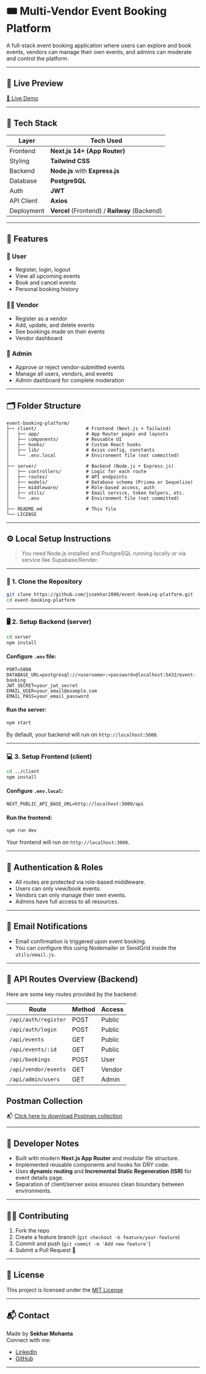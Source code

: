 # 🎟️ Multi-Vendor Event Booking Platform

A full-stack event booking application where users can explore and book events, vendors can manage their own events, and admins can moderate and control the platform.

---

## 🚀 Live Preview

[🔗 Live Demo](https://multi-vendor-event-booking-platform.vercel.app/)

---

## 🧱 Tech Stack

| Layer         | Tech Used                           |
|---------------|-------------------------------------|
| Frontend      | **Next.js 14+ (App Router)**        |
| Styling       | **Tailwind CSS**                    |
| Backend       | **Node.js** with **Express.js**     |
| Database      | **PostgreSQL**                      |
| Auth          | **JWT**     |
| API Client    | **Axios**                           |
| Deployment    | **Vercel** (Frontend) / **Railway** (Backend)

---

## 🧩 Features

### 👤 User
- Register, login, logout
- View all upcoming events
- Book and cancel events
- Personal booking history

### 🧑‍💼 Vendor
- Register as a vendor
- Add, update, and delete events
- See bookings made on their events
- Vendor dashboard

### 👮 Admin
- Approve or reject vendor-submitted events
- Manage all users, vendors, and events
- Admin dashboard for complete moderation

---

## 🗂️ Folder Structure

```
event-booking-platform/
├── client/                  # Frontend (Next.js + Tailwind)
│   ├── app/                 # App Router pages and layouts
│   ├── components/          # Reusable UI
│   ├── hooks/               # Custom React hooks
│   ├── lib/                 # Axios config, constants
│   └── .env.local           # Environment file (not committed)
│
├── server/                  # Backend (Node.js + Express.js)
│   ├── controllers/         # Logic for each route
│   ├── routes/              # API endpoints
│   ├── models/              # Database schema (Prisma or Sequelize)
│   ├── middleware/          # Role-based access, auth
│   ├── utils/               # Email service, token helpers, etc.
│   └── .env                 # Environment file (not committed)
│
├── README.md                # This file
└── LICENSE
```

---

## ⚙️ Local Setup Instructions

> You need Node.js installed and PostgreSQL running locally or via service like Supabase/Render.

---

### 🔧 1. Clone the Repository

```bash
git clone https://github.com/jssekhar2000/event-booking-platform.git
cd event-booking-platform
```

---

### 🖥️ 2. Setup Backend (server)

```bash
cd server
npm install
```

#### Configure `.env` file:

```env
PORT=5000
DATABASE_URL=postgresql://<username>:<password>@localhost:5432/event-booking
JWT_SECRET=your_jwt_secret
EMAIL_USER=your_email@example.com
EMAIL_PASS=your_email_password
```

#### Run the server:

```bash
npm start
```

By default, your backend will run on `http://localhost:5000`.

---

### 💻 3. Setup Frontend (client)

```bash
cd ../client
npm install
```

#### Configure `.env.local`:

```env
NEXT_PUBLIC_API_BASE_URL=http://localhost:5000/api
```

#### Run the frontend:

```bash
npm run dev
```

Your frontend will run on `http://localhost:3000`.

---

## 🔐 Authentication & Roles

- All routes are protected via role-based middleware.
- Users can only view/book events.
- Vendors can only manage their own events.
- Admins have full access to all resources.

---

## 📧 Email Notifications

- Email confirmation is triggered upon event booking.
- You can configure this using Nodemailer or SendGrid inside the `utils/email.js`.

---

## 📝 API Routes Overview (Backend)

Here are some key routes provided by the backend:

| Route                     | Method | Access    |
|--------------------------|--------|-----------|
| `/api/auth/register`     | POST   | Public    |
| `/api/auth/login`        | POST   | Public    |
| `/api/events`            | GET    | Public    |
| `/api/events/:id`        | GET    | Public    |
| `/api/bookings`          | POST   | User      |
| `/api/vendor/events`     | GET    | Vendor    |
| `/api/admin/users`       | GET    | Admin     |

## Postman Collection

📬 [Click here to download Postman collection](server/docs/EventBookingAPI.postman_collection.json)


---


## 🧠 Developer Notes

- Built with modern **Next.js App Router** and modular file structure.
- Implemented reusable components and hooks for DRY code.
- Uses **dynamic routing** and **Incremental Static Regeneration (ISR)** for event details page.
- Separation of client/server axios ensures clean boundary between environments.

---


## 🧑‍💻 Contributing

1. Fork the repo
2. Create a feature branch (`git checkout -b feature/your-feature`)
3. Commit and push (`git commit -m 'Add new feature'`)
4. Submit a Pull Request 🚀

---

## 📜 License

This project is licensed under the [MIT License](./LICENSE)

---

## 📬 Contact

Made by **Sekhar Mohanta**  
Connect with me:
- [LinkedIn](https://www.linkedin.com/in/sekhar-mohanta-12ab48234/)
- [GitHub](https://github.com/jssekhar2000)

---
